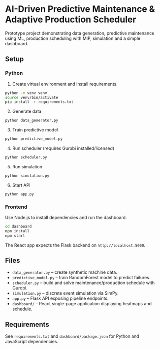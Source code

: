 # AI-Driven Predictive Maintenance & Adaptive Production Scheduler

Prototype project demonstrating data generation, predictive maintenance using ML, production scheduling with MIP, simulation and a simple dashboard.

## Setup

### Python
1. Create virtual environment and install requirements.
```bash
python -m venv venv
source venv/bin/activate
pip install -r requirements.txt
```

2. Generate data
```bash
python data_generator.py
```

3. Train predictive model
```bash
python predictive_model.py
```

4. Run scheduler (requires Gurobi installed/licensed)
```bash
python scheduler.py
```

5. Run simulation
```bash
python simulation.py
```

6. Start API
```bash
python app.py
```

### Frontend
Use Node.js to install dependencies and run the dashboard.
```bash
cd dashboard
npm install
npm start
```

The React app expects the Flask backend on `http://localhost:5000`.

## Files
- `data_generator.py` – create synthetic machine data.
- `predictive_model.py` – train RandomForest model to predict failures.
- `scheduler.py` – build and solve maintenance/production schedule with Gurobi.
- `simulation.py` – discrete event simulation via SimPy.
- `app.py` – Flask API exposing pipeline endpoints.
- `dashboard/` – React single-page application displaying heatmaps and schedule.

## Requirements
See `requirements.txt` and `dashboard/package.json` for Python and JavaScript dependencies.
